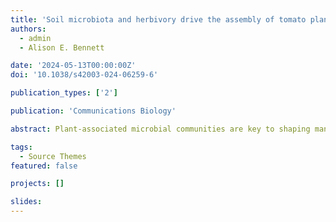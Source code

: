 ```yaml
---
title: 'Soil microbiota and herbivory drive the assembly of tomato plant-associated microbial communities through different mechanisms'
authors:
  - admin
  - Alison E. Bennett

date: '2024-05-13T00:00:00Z'
doi: '10.1038/s42003-024-06259-6'

publication_types: ['2']

publication: 'Communications Biology'

abstract: Plant-associated microbial communities are key to shaping many aspects of plant biology. In this study, we tested whether soil microbial communities and herbivory influence the bacterial community of tomato plants and whether their influence in different plant compartments is driven by microbial spillover between compartments or whether plants are involved in mediating this effect. We grew our plants in soils hosting three different microbial communities and covered (or not) the soil surface to prevent (or allow) passive microbial spillover between compartments, and we exposed them (or not) to herbivory by Manduca sexta. Here we show that the soil-driven effect on aboveground compartments is consistently detected regardless of soil coverage, whereas soil cover influences the herbivore-driven effect on belowground microbiota. Together, our results suggest that the soil microbiota influences aboveground plant and insect microbial communities via changes in plant metabolism and physiology or by sharing microorganisms via xylem sap. In contrast, herbivores influence the belowground plant microbiota via a combination of microbial spillover and changes in plant metabolism. These results demonstrate the important role of plants in linking aboveground and belowground microbiota, and can foster further research on soil microbiota manipulation for sustainable pest management.

tags:
  - Source Themes
featured: false

projects: []

slides:
---
```

